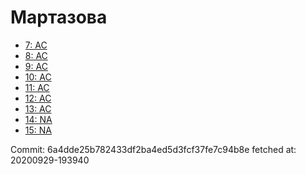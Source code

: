 # Мартазова
- [7: AC](7.md)
- [8: AC](8.md)
- [9: AC](9.md)
- [10: AC](10.md)
- [11: AC](11.md)
- [12: AC](12.md)
- [13: AC](13.md)
- [14: NA](14.md)
- [15: NA](15.md)

Commit: 6a4dde25b782433df2ba4ed5d3fcf37fe7c94b8e
 fetched at: 20200929-193940
